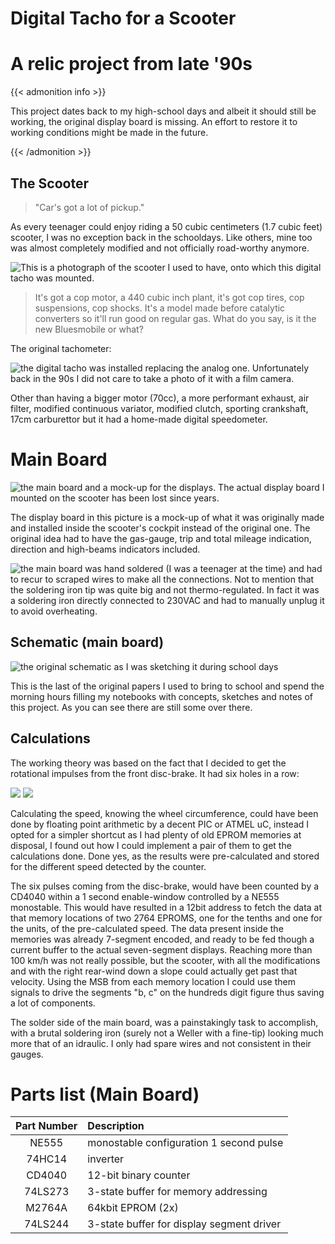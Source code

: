 # Digital Tacho for a Scooter


# A relic project from late '90s

{{< admonition info >}}

This project dates back to my high-school days and albeit it should still be working, the original display board is missing. An effort to restore it to working conditions might be made in the future.

{{< /admonition >}}

## The Scooter

> "Car's got a lot of pickup."

As every teenager could enjoy riding a 50 cubic centimeters (1.7 cubic feet) scooter, I was no exception back in the schooldays. Like others, mine too was almost completely modified and not officially road-worthy anymore.

![](booster-ng.jpg "This is a photograph of the scooter I used to have, onto which this digital tacho was mounted.")

> It's got a cop motor, a 440 cubic inch plant, it's got cop tires, cop suspensions, cop shocks. It's a model made before catalytic converters so it'll run good on regular gas. What do you say, is it the new Bluesmobile or what?

The original tachometer:

![](mbk-booster-tacho.jpg "the digital tacho was installed replacing the analog one. Unfortunately back in the 90s I did not care to take a photo of it with a film camera.")

Other than having a bigger motor (70cc), a more performant exhaust, air filter, modified continuous variator, modified clutch, sporting crankshaft, 17cm carburettor but it had a home-made digital speedometer.

# Main Board

![](lucaji-speedometer-front-back_02.jpg "the main board and a mock-up for the displays. The actual display board I mounted on the scooter has been lost since years.")

The display board in this picture is a mock-up of what it was originally made and installed inside the scooter's cockpit instead of the original one. The original idea had to have the gas-gauge, trip and total mileage indication, direction and high-beams indicators included.

![](lucaji-speedometer-front-back_04.jpg "the main board was hand soldered (I was a teenager at the time) and had to recur to scraped wires to make all the connections. Not to mention that the soldering iron tip was quite big and not thermo-regulated. In fact it was a soldering iron directly connected to 230VAC and had to manually unplug it to avoid overheating.")


## Schematic (main board)

![](lucaji-speedometer-schematic1998.jpg "the original schematic as I was sketching it during school days")

This is the last of the original papers I used to bring to school and spend the morning hours filling my notebooks with concepts, sketches and notes of this project. As you can see there are still some over there.

## Calculations

The working theory was based on the fact that I decided to get the rotational impulses from the front disc-brake. It had six holes in a row:

![](lucaji-speedometer-1998-fork-white.png)
![](lucaji-speedometer-1998-fork-black.png)

Calculating the speed, knowing the wheel circumference, could have been done by floating point arithmetic by a decent PIC or ATMEL uC, instead I opted for a simpler shortcut as I had plenty of old EPROM memories at disposal, I found out how I could implement a pair of them to get the calculations done. Done yes, as the results were pre-calculated and stored for the different speed detected by the counter.

The six pulses coming from the disc-brake, would have been counted by a CD4040 within a 1 second enable-window controlled by a NE555 monostable. This would have resulted in a 12bit address to fetch the data at that memory locations of two 2764 EPROMS, one for the tenths and one for the units, of the pre-calculated speed. The data present inside the memories was already 7-segment encoded, and ready to be fed though a current buffer to the actual seven-segment displays.
Reaching more than 100 km/h was not really possible, but the scooter, with all the modifications and with the right rear-wind down a slope could actually get past that velocity. Using the MSB from each memory location I could use them signals to drive the segments "b, c" on the hundreds digit figure thus saving a lot of components.

The solder side of the main board, was a painstakingly task to accomplish, with a brutal soldering iron (surely not a Weller with a fine-tip) looking much more that of an idraulic. I only had spare wires and not consistent in their gauges.


# Parts list (Main Board)

| Part Number | Description |
|:-----------:|:----------- |
| NE555       | monostable configuration 1 second pulse |
| 74HC14      | inverter |
| CD4040      | 12-bit binary counter |
| 74LS273     | 3-state buffer for memory addressing |
| M2764A      | 64kbit EPROM (2x) |
| 74LS244     | 3-state buffer for display segment driver |

